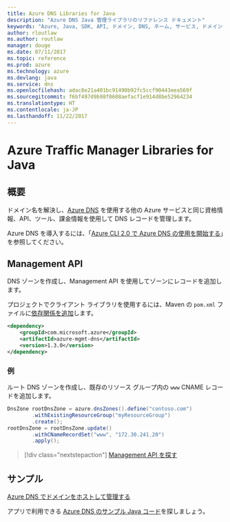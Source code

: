 ```yaml
---
title: Azure DNS Libraries for Java
description: "Azure DNS Java 管理ライブラリのリファレンス ドキュメント"
keywords: "Azure, Java, SDK, API, ドメイン, DNS, ネーム, サービス, ドメイン ネーム サービス"
author: rloutlaw
ms.author: routlaw
manager: douge
ms.date: 07/11/2017
ms.topic: reference
ms.prod: azure
ms.technology: azure
ms.devlang: java
ms.service: dns
ms.openlocfilehash: adac8e21a401bc91490b92fc5ccf90443eea569f
ms.sourcegitcommit: f6bf497d9b98f0608aefacf1e914d8be52964234
ms.translationtype: HT
ms.contentlocale: ja-JP
ms.lasthandoff: 11/22/2017
---
```

# <a name="azure-traffic-manager-libraries-for-java"></a>Azure Traffic Manager Libraries for Java

## <a name="overview"></a>概要

ドメイン名を解決し、[Azure DNS](/azure/dns/dns-overview) を使用する他の Azure サービスと同じ資格情報、API、ツール、課金情報を使用して DNS レコードを管理します。

Azure DNS を導入するには、「[Azure CLI 2.0 で Azure DNS の使用を開始する](/azure/dns/dns-getstarted-cli)」を参照してください。

## <a name="management-api"></a>Management API

DNS ゾーンを作成し、Management API を使用してゾーンにレコードを追加します。

プロジェクトでクライアント ライブラリを使用するには、Maven の `pom.xml` ファイルに[依存関係を追加](https://maven.apache.org/guides/getting-started/index.html#How_do_I_use_external_dependencies)します。

```XML
<dependency>
    <groupId>com.microsoft.azure</groupId>
    <artifactId>azure-mgmt-dns</artifactId>
    <version>1.3.0</version>
</dependency>
```   

### <a name="example"></a>例

ルート DNS ゾーンを作成し、既存のリソース グループ内の `www` CNAME レコードを追加します。

```java
DnsZone rootDnsZone = azure.dnsZones().define("contoso.com")
        .withExistingResourceGroup("myResourceGroup")
        .create();
rootDnsZone = rootDnsZone.update()
        .withCNameRecordSet("www", "172.30.241.20")
        .apply();
```

> [!div class="nextstepaction"]
> [Management API を探す](/java/api/overview/azure/dns/managementapi)

## <a name="samples"></a>サンプル

[Azure DNS でドメインをホストして管理する](https://github.com/Azure-Samples/dns-java-host-and-manage-your-domains)

アプリで利用できる [Azure DNS のサンプル Java コード](https://azure.microsoft.com/resources/samples/?platform=java&term=dns)を探しましょう。

<!---Loc Comment: Please, refer to conversation section to check the issue. Thanks.--->
